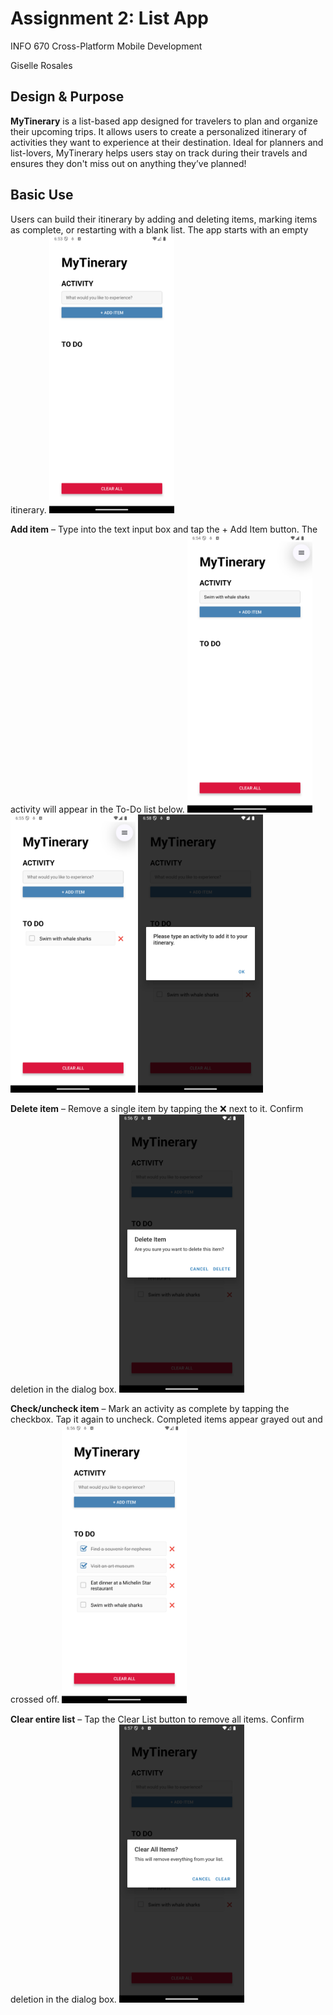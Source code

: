 # Assignment 2: List App

INFO 670 Cross-Platform Mobile Development

Giselle Rosales

## Design & Purpose

**MyTinerary** is a list-based app designed for travelers to plan and organize their upcoming trips. It allows users to create a personalized itinerary of activities they want to experience at their destination. Ideal for planners and list-lovers, MyTinerary helps users stay on track during their travels and ensures they don't miss out on anything they’ve planned!

## Basic Use

Users can build their itinerary by adding and deleting items, marking items as complete, or restarting with a blank list.
The app starts with an empty itinerary.
<img src="../Assignment_screenshots/MyTinerary_starting_screen.png" alt="MyTinerary starting screen" width="200"/>

**Add item** – Type into the text input box and tap the + Add Item button. The activity will appear in the To-Do list below.
<img src="../Assignment_screenshots/MyTinerary_add_item.png" alt="MyTinerary add item" width="200"/>
<img src="../Assignment_screenshots/MyTinerary_item_added.png" alt="MyTinerary item added" width="200"/>
<img src="../Assignment_screenshots/MyTinerary_add_empty_item.png" alt="MyTinerary add empty item" width="200"/>

**Delete item** – Remove a single item by tapping the ❌ next to it. Confirm deletion in the dialog box.
<img src="../Assignment_screenshots/MyTinerary_delete_item.png" alt="MyTinerary delete item" width="200"/>

**Check/uncheck item** – Mark an activity as complete by tapping the checkbox. Tap it again to uncheck. Completed items appear grayed out and crossed off.
<img src="../Assignment_screenshots/MyTinerary_completed_items.png" alt="MyTinerary completed items" width="200"/>

**Clear entire list** – Tap the Clear List button to remove all items. Confirm deletion in the dialog box.
<img src="../Assignment_screenshots/MyTinerary_clear_list.png" alt="MyTinerary clear list" width="200"/>